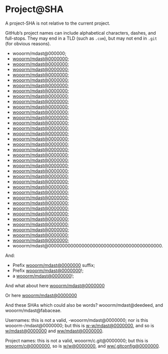 # Project@SHA

A project-SHA is not relative to the current project.

GitHub’s project names can include alphabetical characters, dashes, and full-stops. They may end in a TLD (such as `.com`), but may not end in `.git` (for obvious reasons).

-   wooorm/mdast@000000;
-   [wooorm/mdast@0000000](https://github.com/wooorm/mdast/commit/0000000);
-   [wooorm/mdast@0000000](https://github.com/wooorm/mdast/commit/00000000);
-   [wooorm/mdast@0000000](https://github.com/wooorm/mdast/commit/000000000);
-   [wooorm/mdast@0000000](https://github.com/wooorm/mdast/commit/0000000000);
-   [wooorm/mdast@0000000](https://github.com/wooorm/mdast/commit/00000000000);
-   [wooorm/mdast@0000000](https://github.com/wooorm/mdast/commit/000000000000);
-   [wooorm/mdast@0000000](https://github.com/wooorm/mdast/commit/0000000000000);
-   [wooorm/mdast@0000000](https://github.com/wooorm/mdast/commit/00000000000000);
-   [wooorm/mdast@0000000](https://github.com/wooorm/mdast/commit/000000000000000);
-   [wooorm/mdast@0000000](https://github.com/wooorm/mdast/commit/0000000000000000);
-   [wooorm/mdast@0000000](https://github.com/wooorm/mdast/commit/00000000000000000);
-   [wooorm/mdast@0000000](https://github.com/wooorm/mdast/commit/000000000000000000);
-   [wooorm/mdast@0000000](https://github.com/wooorm/mdast/commit/0000000000000000000);
-   [wooorm/mdast@0000000](https://github.com/wooorm/mdast/commit/00000000000000000000);
-   [wooorm/mdast@0000000](https://github.com/wooorm/mdast/commit/000000000000000000000);
-   [wooorm/mdast@0000000](https://github.com/wooorm/mdast/commit/0000000000000000000000);
-   [wooorm/mdast@0000000](https://github.com/wooorm/mdast/commit/00000000000000000000000);
-   [wooorm/mdast@0000000](https://github.com/wooorm/mdast/commit/000000000000000000000000);
-   [wooorm/mdast@0000000](https://github.com/wooorm/mdast/commit/0000000000000000000000000);
-   [wooorm/mdast@0000000](https://github.com/wooorm/mdast/commit/00000000000000000000000000);
-   [wooorm/mdast@0000000](https://github.com/wooorm/mdast/commit/000000000000000000000000000);
-   [wooorm/mdast@0000000](https://github.com/wooorm/mdast/commit/0000000000000000000000000000);
-   [wooorm/mdast@0000000](https://github.com/wooorm/mdast/commit/00000000000000000000000000000);
-   [wooorm/mdast@0000000](https://github.com/wooorm/mdast/commit/000000000000000000000000000000);
-   [wooorm/mdast@0000000](https://github.com/wooorm/mdast/commit/0000000000000000000000000000000);
-   [wooorm/mdast@0000000](https://github.com/wooorm/mdast/commit/00000000000000000000000000000000);
-   [wooorm/mdast@0000000](https://github.com/wooorm/mdast/commit/000000000000000000000000000000000);
-   [wooorm/mdast@0000000](https://github.com/wooorm/mdast/commit/0000000000000000000000000000000000);
-   [wooorm/mdast@0000000](https://github.com/wooorm/mdast/commit/00000000000000000000000000000000000);
-   [wooorm/mdast@0000000](https://github.com/wooorm/mdast/commit/00000000000000000000000000000000000);
-   [wooorm/mdast@0000000](https://github.com/wooorm/mdast/commit/000000000000000000000000000000000000);
-   [wooorm/mdast@0000000](https://github.com/wooorm/mdast/commit/0000000000000000000000000000000000000);
-   [wooorm/mdast@0000000](https://github.com/wooorm/mdast/commit/00000000000000000000000000000000000000);
-   [wooorm/mdast@0000000](https://github.com/wooorm/mdast/commit/000000000000000000000000000000000000000);
-   [wooorm/mdast@0000000](https://github.com/wooorm/mdast/commit/0000000000000000000000000000000000000000);
-   wooorm/mdast@00000000000000000000000000000000000000000.

And:

-   Prefix [wooorm/mdast@0000000](https://github.com/wooorm/mdast/commit/0000000) suffix;
-   Prefix [wooorm/mdast@0000000](https://github.com/wooorm/mdast/commit/0000000)!;
-   a [wooorm/mdast@0000000](https://github.com/wooorm/mdast/commit/0000000)!;

And what about here
[wooorm/mdast@0000000](https://github.com/wooorm/mdast/commit/0000000)

Or here
    [wooorm/mdast@0000000](https://github.com/wooorm/mdast/commit/0000000)

And these SHAs which could also be words? wooorm/mdast@deedeed, and wooorm/mdast@fabaceae.

Usernames: this is not a valid, -wooorm/mdast@0000000; nor is this wooorm-/mdast@0000000; but this is [w-w/mdast@0000000](https://github.com/w-w/mdast/commit/0000000), and so is [w/mdast@0000000](https://github.com/w/mdast/commit/0000000) and [ww/mdast@0000000](https://github.com/ww/mdast/commit/0000000).

Project names: this is not a valid, wooorm/c.git@0000000; but this is [wooorm/c@0000000](https://github.com/wooorm/c/commit/0000000), so is [w/w@0000000](https://github.com/w/w/commit/0000000), and [ww/.gitconfig@0000000](https://github.com/ww/.gitconfig/commit/0000000).
